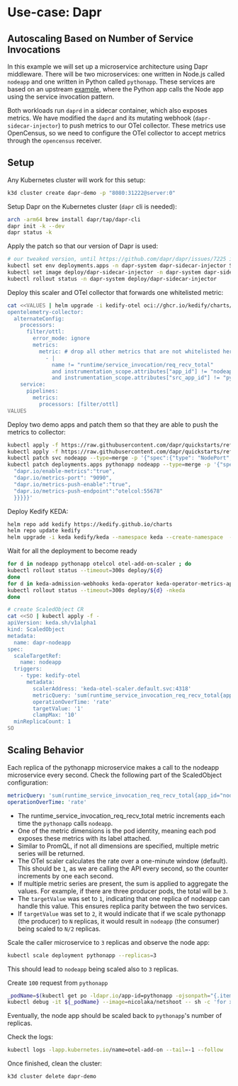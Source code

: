 # Use-case: Dapr 
## Autoscaling Based on Number of Service Invocations

In this example we will set up a microservice architecture using Dapr middleware. There will be two microservices:
one written in Node.js called `nodeapp` and one written in Python called `pythonapp`. These services are based on an
upstream [example](https://docs.dapr.io/getting-started/quickstarts/serviceinvocation-quickstart/),
where the Python app calls the Node app using the service invocation pattern.

Both workloads run `daprd` in a sidecar container, which also exposes metrics. We have modified the `daprd` and its
mutating webhook (`dapr-sidecar-injector`) to push metrics to our OTel collector. These metrics use OpenCensus,
so we need to configure the OTel collector to accept metrics through the `opencensus` receiver.

## Setup

Any Kubernetes cluster will work for this setup:
```bash
k3d cluster create dapr-demo -p "8080:31222@server:0"
```

Setup Dapr on the Kubernetes cluster (`dapr` cli is needed):
```bash
arch -arm64 brew install dapr/tap/dapr-cli
dapr init -k --dev
dapr status -k
```

Apply the patch so that our version of Dapr is used:
```bash
# our tweaked version, until https://github.com/dapr/dapr/issues/7225 is done
kubectl set env deployments.apps -n dapr-system dapr-sidecar-injector SIDECAR_IMAGE=docker.io/jkremser/dapr:test SIDECAR_IMAGE_PULL_POLICY=Always
kubectl set image deploy/dapr-sidecar-injector -n dapr-system dapr-sidecar-injector=jkremser/dapr-injector:test
kubectl rollout status -n dapr-system deploy/dapr-sidecar-injector
```

Deploy this scaler and OTel collector that forwards one whitelisted metric:
```bash
cat <<VALUES | helm upgrade -i kedify-otel oci://ghcr.io/kedify/charts/otel-add-on --version=v0.0.6 -f -
opentelemetry-collector:
  alternateConfig:
    processors:
      filter/ottl:
        error_mode: ignore
        metrics:
          metric: # drop all other metrics that are not whitelisted here
            - |
              name != "runtime/service_invocation/req_recv_total"
              and instrumentation_scope.attributes["app_id"] != "nodeapp"
              and instrumentation_scope.attributes["src_app_id"] != "pythonapp"
    service:
      pipelines:
        metrics:
          processors: [filter/ottl]
VALUES
```

Deploy two demo apps and patch them so that they are able to push the metrics to collector:
```bash
kubectl apply -f https://raw.githubusercontent.com/dapr/quickstarts/refs/tags/v1.14.0/tutorials/hello-kubernetes/deploy/node.yaml
kubectl apply -f https://raw.githubusercontent.com/dapr/quickstarts/refs/tags/v1.14.0/tutorials/hello-kubernetes/deploy/python.yaml
kubectl patch svc nodeapp --type=merge -p '{"spec":{"type": "NodePort","ports":[{"nodePort": 31222, "port":80, "targetPort":3000}]}}'
kubectl patch deployments.apps pythonapp nodeapp --type=merge -p '{"spec":{"template": {"metadata":{"annotations": {
  "dapr.io/enable-metrics":"true",
  "dapr.io/metrics-port": "9090",
  "dapr.io/metrics-push-enable":"true",
  "dapr.io/metrics-push-endpoint":"otelcol:55678"
  }}}}}'
```

Deploy Kedify KEDA:
```bash
helm repo add kedify https://kedify.github.io/charts
helm repo update kedify
helm upgrade -i keda kedify/keda --namespace keda --create-namespace  --version v2.16.0-1
```

Wait for all the deployment to become ready
```bash
for d in nodeapp pythonapp otelcol otel-add-on-scaler ; do
kubectl rollout status --timeout=300s deploy/${d}
done
for d in keda-admission-webhooks keda-operator keda-operator-metrics-apiserver ; do
kubectl rollout status --timeout=300s deploy/${d} -nkeda
done
```

```bash
# create ScaledObject CR
cat <<SO | kubectl apply -f -
apiVersion: keda.sh/v1alpha1
kind: ScaledObject
metadata:
  name: dapr-nodeapp
spec:
  scaleTargetRef:
    name: nodeapp
  triggers:
    - type: kedify-otel
      metadata:
        scalerAddress: 'keda-otel-scaler.default.svc:4318'
        metricQuery: 'sum(runtime_service_invocation_req_recv_total{app_id="nodeapp",src_app_id="pythonapp"})'
        operationOverTime: 'rate'
        targetValue: '1'
        clampMax: '10'
  minReplicaCount: 1
SO
```

## Scaling Behavior

Each replica of the pythonapp microservice makes a call to the nodeapp microservice every second. Check the following
part of the ScaledObject configuration:

```yaml
metricQuery: 'sum(runtime_service_invocation_req_recv_total{app_id="nodeapp",src_app_id="pythonapp"})'
operationOverTime: 'rate'
```

- The runtime_service_invocation_req_recv_total metric increments each time the `pythonapp` calls `nodeapp`.
- One of the metric dimensions is the pod identity, meaning each pod exposes these metrics with its label attached.
- Similar to PromQL, if not all dimensions are specified, multiple metric series will be returned.
- The OTel scaler calculates the rate over a one-minute window (default). This should be `1`, as we are calling the API 
  every second, so the counter increments by one each second.
- If multiple metric series are present, the sum is applied to aggregate the values. For example, if there are three
  producer pods, the total will be `3`.
- The `targetValue` was set to `1`, indicating that one replica of nodeapp can handle this value. This ensures replica
  parity between the two services.
- If `targetValue` was set to `2`, it would indicate that if we scale pythonapp (the producer) to `N` replicas,
  it would result in `nodeapp` (the consumer) being scaled to `N/2` replicas.

Scale the caller microservice to `3` replicas and observe the node app:
```bash
kubectl scale deployment pythonapp --replicas=3
```

This should lead to `nodeapp` being scaled also to `3` replicas.

Create `100` request from `pythonapp`
```bash
_podName=$(kubectl get po -ldapr.io/app-id=pythonapp -ojsonpath="{.items[0].metadata.name}")
kubectl debug -it ${_podName} --image=nicolaka/netshoot -- sh -c 'for x in $(seq 100); do curl http://localhost:3500/v1.0/invoke/nodeapp/method/order/ ;done'
```

Eventually, the node app should be scaled back to `pythonapp`'s number of replicas.

Check the logs:

```bash
kubectl logs -lapp.kubernetes.io/name=otel-add-on --tail=-1 --follow
```

Once finished, clean the cluster:
```bash
k3d cluster delete dapr-demo
```

